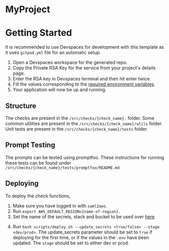 # MyProject  

# Getting Started

It is recommended to use Devspaces for development with this template as it uses `gitpod.yml` file for an automatic setup.
1. Open a Devspaces workspace for the generated repo.
2. Copy the Private RSA Key for the service from your project's details page.
3. Enter the RSA key in Devspaces terminal and then hit enter twice.
4. Fill the values corresponding to the [required environment variables](env/.env.dev.template).
5. Your application will now be up and running. 

## Structure
The checks are present in the `/src/checks/{check_name}.` folder. Some common utilities are present in the `/src/checks/{check_name}/utils` folder. Unit tests are present in the `/src/checks/{check_name}/tests` folder.

## Prompt Testing
The prompts can be tested using promptfoo. These instructions for running these tests can be found under `/src/checks/{check_name}/tests/promptfoo/README.md`

## Deploying
To deploy the check functions,
1. Make sure you have logged in with `saml2aws`.
2. Run `export AWS_DEFAULT_REGION={name-of-region}`.
3. Set the name of the secrets, stack and bucket to be used over [here](scripts/deploy.sh#L35)
<!-- Ideally, this name will be generated using the name of the project and service when creating a template. -->
4. Run `bash scripts/deploy.sh --update_secrets <true/false> --stage <dev/prod>`. The update_secrets parameter should be set to `true` if deploying for the first time, or if the values in the `.env` have been updated. The `stage` should be set to either dev or prod.
